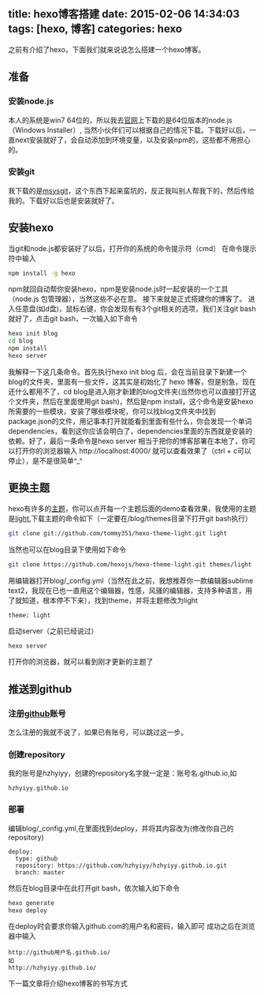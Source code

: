 title: hexo博客搭建
date: 2015-02-06 14:34:03
tags: [hexo, 博客]
categories: hexo
---
之前有介绍了hexo，下面我们就来说说怎么搭建一个hexo博客。
<!--more-->
## 准备
### 安装node.js
本人的系统是win7 64位的，所以我去[官网](http://nodejs.org/download/)上下载的是64位版本的node.js（Windows Installer）, 当然小伙伴们可以根据自己的情况下载。下载好以后，一直next安装就好了，会自动添加到环境变量，以及安装npm的，这些都不用担心的。
### 安装git
我下载的是[msysgit](http://msysgit.github.io/)，这个东西下起来蛮坑的，反正我叫别人帮我下的，然后传给我的。下载好以后也是安装就好了。
## 安装hexo
当git和node.js都安装好了以后，打开你的系统的命令提示符（cmd）
在命令提示符中输入
``` cmd
npm install -g hexo
```
npm就回自动帮你安装hexo，npm是安装node.js时一起安装的一个工具（node.js 包管理器），当然这些不必在意。
接下来就是正式搭建你的博客了。
进入任意盘(如d盘)，鼠标右键，你会发现有有3个git相关的选项，我们关注git bash就好了，点击git bash，一次输入如下命令
``` bash
hexo init blog
cd blog
npm install
hexo server
```
我解释一下这几条命令。首先执行hexo init blog 后，会在当前目录下新建一个blog的文件夹，里面有一些文件，这其实是初始化了 hexo 博客，但是别急，现在还什么都用不了，cd blog是进入刚才新建的blog文件夹(当然你也可以直接打开这个文件夹，然后在里面使用git bash)，然后是npm install，这个命令是安装hexo所需要的一些模块，安装了哪些模块呢，你可以找blog文件夹中找到package.json的文件，用记事本打开就能看到里面有些什么，你会发现一个单词dependencies，看到这你应该会明白了，dependencies里面的东西就是安装的依赖。好了，最后一条命令是hexo server 相当于把你的博客部署在本地了，你可以打开你的浏览器输入 http://localhost:4000/ 就可以查看效果了（ctrl + c可以停止），是不是很简单^_^
## 更换主题
hexo有许多的[主题](https://github.com/hexojs/hexo/wiki/Themes)，你可以点开每一个主题后面的demo查看效果，我使用的主题是[light](https://github.com/hexojs/hexo-theme-light),下载主题的命令如下（一定要在/blog/themes目录下打开git bash执行）
``` bash
git clone git://github.com/tommy351/hexo-theme-light.git light
```
当然也可以在blog目录下使用如下命令
``` bash
git clone https://github.com/hexojs/hexo-theme-light.git themes/light
```
用编辑器打开blog/_config.yml（当然在此之前，我想推荐你一款编辑器sublime text2，我现在已也一直用这个编辑器，性感，风骚的编辑器，支持多种语言，用了就知道，根本停不下来），找到theme，并将主题修改为light
```
theme: light
```
启动server（之前已经说过）
``` bash
hexo server
```
打开你的浏览器，就可以看到刚才更新的主题了
## 推送到github
### 注册[github](https://github.com/)账号
怎么注册的我就不说了，如果已有账号，可以跳过这一步。
### 创建repository
我的账号是hzhyiyy，创建的repository名字就一定是：账号名.github.io,如
```
hzhyiyy.github.io
```
### 部署
编辑blog/_config.yml,在里面找到deploy，并将其内容改为(修改你自己的repository)
```
deploy:
  type: github
  repository: https://github.com/hzhyiyy/hzhyiyy.github.io.git
  branch: master
```
然后在blog目录中在此打开git bash，依次输入如下命令
``` bash
hexo generate
hexo deploy
```
在deploy时会要求你输入github.com的用户名和密码，输入即可
成功之后在浏览器中输入
```
http://github用户名.github.io/
如
http://hzhyiyy.github.io/
```

下一篇文章将介绍hexo博客的书写方式